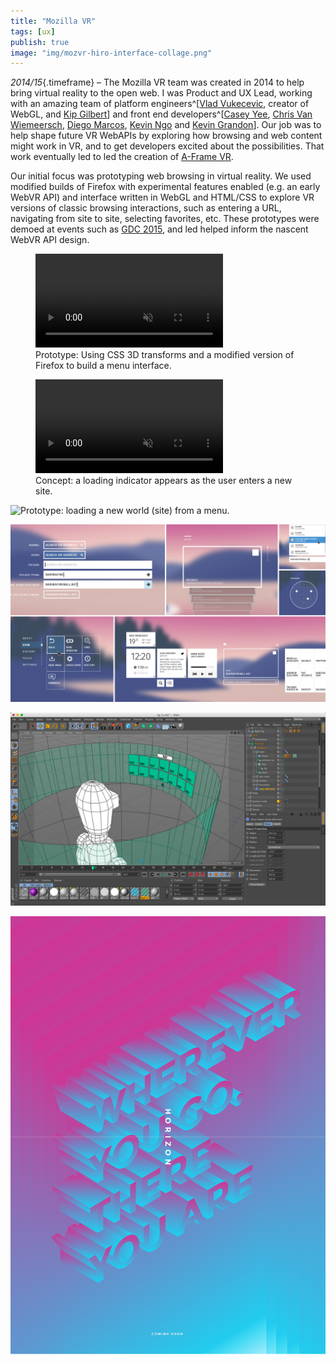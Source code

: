 ```yaml
---
title: "Mozilla VR"
tags: [ux]
publish: true
image: "img/mozvr-hiro-interface-collage.png"
---
```


_2014/15_{.timeframe} – The Mozilla VR team was created in 2014 to help bring virtual reality to the open web. I was Product and UX Lead, working with an amazing team of platform engineers^[[Vlad Vukecevic](https://twitter.com/vvuk), creator of WebGL, and [Kip Gilbert](https://twitter.com/kearwoodgilbert)] and front end developers^[[Casey Yee](https://twitter.com/whoyee), [Chris Van Wiemeersch](https://twitter.com/cvanw), [Diego Marcos](https://twitter.com/dmarcos), [Kevin Ngo](https://twitter.com/kevopuff) and [Kevin Grandon](https://twitter.com/Kevining)]. Our job was to help shape future VR WebAPIs by exploring how browsing and web content might work in VR, and to get developers excited about the possibilities. That work eventually led to led the creation of [A-Frame VR](/aframe/).

Our initial focus was prototyping web browsing in virtual reality. We used modified builds of Firefox with experimental features enabled (e.g. an early WebVR API) and interface written in WebGL and HTML/CSS to explore VR versions of classic browsing interactions, such as entering a URL, navigating from site to site, selecting favorites, etc. These prototypes were demoed at events such as [GDC 2015](https://blog.mozilla.org/en/mozilla/bringing-native-games-to-the-web-is-about-to-get-a-whole-lot-easier/), and led helped inform the nascent WebVR API design.

<figure>
        <video playsinline autoplay loop muted>
                <source src="img/mozvr/mozvr-horizon-hud.webm" type="video/webm; codecs=vp9,opus"></source>
                <source src="img/mozvr/mozvr-horizon-hud.mp4" type="video/mp4"></source>
        </video>
        <figcaption>Prototype: Using CSS 3D transforms and a modified version of Firefox to build a menu interface.</figcaption>
</figure>

<figure>
        <video playsinline autoplay loop muted>
                <source src="img/mozvr/mozvr-hiro-loading-concept.webm" type="video/webm; codecs=vp9,opus"></source>
                <source src="img/mozvr/mozvr-hiro-loading-concept.mp4" type="video/mp4"></source>
        </video>
        <figcaption>Concept: a loading indicator appears as the user enters a new site.</figcaption>
</figure>

![Prototype: loading a new world (site) from a menu.](img/mozvr/mozvr-hiro-prototype-3.gif)

![Explorations of classic browsers interactions in a floating VR menu interface.](img/mozvr/mozvr-hiro-interface-collage.png)

![Using Cinema4D to block out interfaces in 3D space before implementing in code.](img/mozvr/mozvr-c4d.jpg)

![An internal promotional poster for the "Horizon" prototype.](img/mozvr/mozvr-horizon-poster.png)